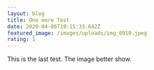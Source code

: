 ```yaml
---
layout: blog
title: One more Test
date: 2020-04-06T19:15:33.642Z
featured_image: /images/uploads/img_0910.jpeg
rating: 1
---
```

This is the last test. The image better show.